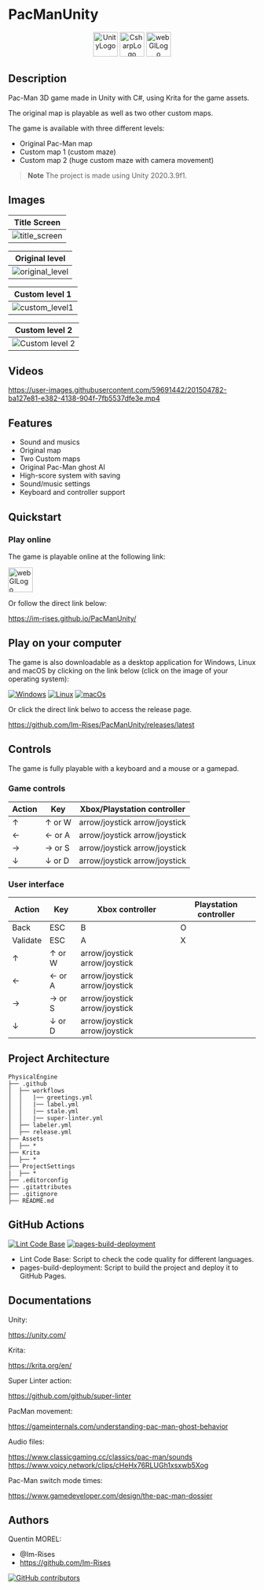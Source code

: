 # PacManUnity

<div align="center">
    <img src="https://img.shields.io/badge/Unity-100000?style=for-the-badge&logo=unity&logoColor=white" alt="UnityLogo" style="height: 50px"/>
    <img src="https://img.shields.io/badge/C%23-239120?style=for-the-badge&logo=c-sharp&logoColor=white" alt="CsharpLogo" style="height: 50px"/>
<img src="https://user-images.githubusercontent.com/59691442/201502753-3eb47182-da10-4900-b566-6c360a5ede74.png" alt="webGlLogo" style="height: 50px">
</div>

## Description

Pac-Man 3D game made in Unity with C#, using Krita for the game assets.

The original map is playable as well as two other custom maps.

The game is available with three different levels:
- Original Pac-Man map
- Custom map 1 (custom maze)
- Custom map 2 (huge custom maze with camera movement)

> **Note**
> The project is made using Unity 2020.3.9f1.

## Images

| Title Screen                                                                                                           |
|------------------------------------------------------------------------------------------------------------------------|
| ![title_screen](https://user-images.githubusercontent.com/59691442/201502391-7c8a733c-fef2-45cc-bf5b-1b9f8809d171.png) |

| Original level |
|----------------|
|![original_level](https://user-images.githubusercontent.com/59691442/201502390-3773523b-03ef-4025-bf51-e3b7a6ef3a93.png)|

| Custom level 1                                                                                                            |
|---------------------------------------------------------------------------------------------------------------------------|
| ![custom_level1](https://user-images.githubusercontent.com/59691442/201502388-f1f495ce-eba5-4662-b758-b0394b254d04.png)   |

| Custom level 2                                                                                                           |
|--------------------------------------------------------------------------------------------------------------------------|
| ![Custom level 2](https://user-images.githubusercontent.com/59691442/201503022-16f7018a-a41e-4488-8d01-348f0334f120.png) |

## Videos

https://user-images.githubusercontent.com/59691442/201504782-ba127e81-e382-4138-904f-7fb5537dfe3e.mp4

## Features

- Sound and musics
- Original map
- Two Custom maps
- Original Pac-Man ghost AI
- High-score system with saving
- Sound/music settings
- Keyboard and controller support

## Quickstart

### Play online

The game is playable online at the following link:

<a href="https://im-rises.github.io/PacManUnity/"><img src="https://user-images.githubusercontent.com/59691442/201502753-3eb47182-da10-4900-b566-6c360a5ede74.png" alt="webGlLogo" style="height: 50px"></a>

Or follow the direct link below:

<https://im-rises.github.io/PacManUnity/>

## Play on your computer

The game is also downloadable as a desktop application for Windows, Linux and macOS by clicking on the link below (click on the image of your operating system):

[![Windows](https://img.shields.io/badge/Windows-0078D6?style=for-the-badge&logo=windows&logoColor=white)](https://github.com/Im-Rises/PacManUnity/releases/download/1.0/pacman-unity-windows-1.0.zip)
[![Linux](https://img.shields.io/badge/Linux-FCC624?style=for-the-badge&logo=linux&logoColor=black)](https://github.com/Im-Rises/PacManUnity/releases/download/1.0/pacman-unity-linux-1.0.zip)
[![macOs](https://img.shields.io/badge/mac%20os-000000?style=for-the-badge&logo=apple&logoColor=white)](https://github.com/Im-Rises/PacManUnity/releases/download/1.0/pacman-unity-macos-1.0.zip)

Or click the direct link belwo to access the release page.

<https://github.com/Im-Rises/PacManUnity/releases/latest>

## Controls

The game is fully playable with a keyboard and a mouse or a gamepad.

### Game controls

| Action | Key    | Xbox/Playstation controller   |
|--------|--------|-------------------------------|
| ↑      | ↑ or W | arrow/joystick	arrow/joystick |
| ←      | ← or A | arrow/joystick	arrow/joystick |
| →      | → or S | arrow/joystick	arrow/joystick |
| ↓      | ↓ or D | arrow/joystick	arrow/joystick |

### User interface

| Action   | Key | Xbox controller | Playstation controller  |
|----------|-----|-----------------|-------------------------|
| Back     | ESC | B               |     O                   |
| Validate | ESC | A               | X                       |
| ↑      | ↑ or W | arrow/joystick	arrow/joystick |
| ←      | ← or A | arrow/joystick	arrow/joystick |
| →      | → or S | arrow/joystick	arrow/joystick |
| ↓      | ↓ or D | arrow/joystick	arrow/joystick |

## Project Architecture

~~~
PhysicalEngine
├── .github
│  ├── workflows
│  │   |── greetings.yml
│  │   |── label.yml
│  │   |── stale.yml
│  │   |── super-linter.yml
│  ├── labeler.yml
│  ├── release.yml
├── Assets
│  ├── *
├── Krita
│  ├── *
├── ProjectSettings
|  ├── *
├── .editorconfig
├── .gitattributes
├── .gitignore
├── README.md
~~~

## GitHub Actions

[![Lint Code Base](https://github.com/Im-Rises/PacManUnity/actions/workflows/super-linter.yml/badge.svg?branch=main)](https://github.com/Im-Rises/PacManUnity/actions/workflows/super-linter.yml)
[![pages-build-deployment](https://github.com/Im-Rises/PacManUnity/actions/workflows/pages/pages-build-deployment/badge.svg?branch=web-version)](https://github.com/Im-Rises/PacManUnity/actions/workflows/pages/pages-build-deployment)

- Lint Code Base: Script to check the code quality for different languages.
- pages-build-deployment: Script to build the project and deploy it to GitHub Pages.

## Documentations

Unity:

<https://unity.com/>

Krita:

<https://krita.org/en/>

Super Linter action:

<https://github.com/github/super-linter>

PacMan movement:

<https://gameinternals.com/understanding-pac-man-ghost-behavior>

Audio files:

<https://www.classicgaming.cc/classics/pac-man/sounds>
<https://www.voicy.network/clips/cHeHx76RLUGh1xsxwb5Xog>

Pac-Man switch mode times:

<https://www.gamedeveloper.com/design/the-pac-man-dossier>

## Authors

Quentin MOREL:

- @Im-Rises
- <https://github.com/Im-Rises>

[![GitHub contributors](https://contrib.rocks/image?repo=Im-Rises/PacManUnity)](https://github.com/Im-Rises/PacManUnity/graphs/contributors)
